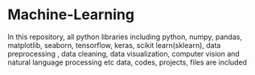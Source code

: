 # Machine-Learning
In this repository, all python libraries including python, numpy, pandas, matplotlib, seaborn, tensorflow, keras, scikit learn(sklearn), data preprocessing , data cleaning, data visualization, computer vision and natural language processing etc data, codes, projects, files are included
